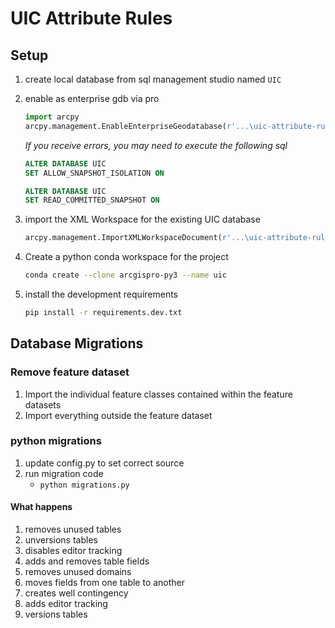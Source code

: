 # UIC Attribute Rules

## Setup

1. create local database from sql management studio named `UIC`
1. enable as enterprise gdb via pro

    ```py
    import arcpy
    arcpy.management.EnableEnterpriseGeodatabase(r'...\uic-attribute-rules\pro-project\localhost.sde', r'C:\Program Files\ESRI\License10.6\sysgen\keycodes')
    ```

    _If you receive errors, you may need to execute the following sql_

    ```sql
    ALTER DATABASE UIC
    SET ALLOW_SNAPSHOT_ISOLATION ON

    ALTER DATABASE UIC
    SET READ_COMMITTED_SNAPSHOT ON
    ```

1. import the XML Workspace for the existing UIC database

    ```py
    arcpy.management.ImportXMLWorkspaceDocument(r'...\uic-attribute-rules\pro-project\localhost.sde', r'...\uic-attribute-rules\data\UIC_STAGING.XML', 'SCHEMA_ONLY', None)
    ```

1. Create a python conda workspace for the project

    ```sh
    conda create --clone arcgispro-py3 --name uic
    ```

1. install the development requirements

    ```sh
    pip install -r requirements.dev.txt
    ```

## Database Migrations

### Remove feature dataset

1. Import the individual feature classes contained within the feature datasets
1. Import everything outside the feature dataset

### python migrations

1. update config.py to set correct source
1. run migration code
   - `python migrations.py`

#### What happens

1. removes unused tables
1. unversions tables
1. disables editor tracking
1. adds and removes table fields
1. removes unused domains
1. moves fields from one table to another
1. creates well contingency
1. adds editor tracking
1. versions tables
